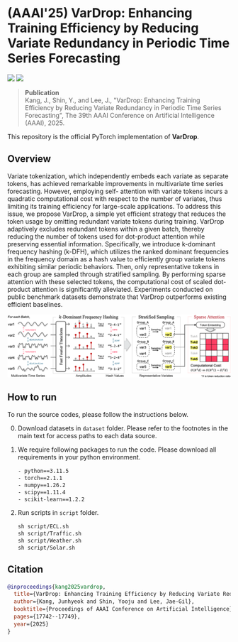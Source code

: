 # (AAAI'25) VarDrop: Enhancing Training Efficiency by Reducing Variate Redundancy in Periodic Time Series Forecasting
[![](https://img.shields.io/badge/AAAI-2025-b3671b.svg?style=plastic)](https://ojs.aaai.org/index.php/AAAI/article/view/33951)
[![](https://img.shields.io/badge/arXiv-2501.14183-b31b1b.svg?style=plastic)](https://arxiv.org/abs/2501.14183)

> __Publication__ </br>
> Kang, J., Shin, Y., and Lee, J., "VarDrop: Enhancing Training Efficiency by Reducing Variate Redundancy in Periodic Time Series Forecasting", The 39th AAAI Conference on Artificial Intelligence (AAAI), 2025.

This repository is the official PyTorch implementation of **VarDrop**. 




## Overview
Variate tokenization, which independently embeds each variate as separate tokens, has achieved remarkable improvements in multivariate time series forecasting. However, employing self- attention with variate tokens incurs a quadratic computational cost with respect to the number of variates, thus limiting its training efficiency for large-scale applications. To address this issue, we propose VarDrop, a simple yet efficient strategy that reduces the token usage by omitting redundant variate tokens during training. VarDrop adaptively excludes redundant tokens within a given batch, thereby reducing the number of tokens used for dot-product attention while preserving essential information. Specifically, we introduce k-dominant frequency hashing (k-DFH), which utilizes the ranked dominant frequencies in the frequency domain as a hash value to efficiently group variate tokens exhibiting similar periodic behaviors. Then, only representative tokens in each group are sampled through stratified sampling. By performing sparse attention with these selected tokens, the computational cost of scaled dot-product attention is significantly alleviated. Experiments conducted on public benchmark datasets demonstrate that VarDrop outperforms existing efficient baselines. 

<img src="images/VarDrop.png">
 
## How to run
To run the source codes, please follow the instructions below.

0. Download datasets in ```dataset``` folder. Please refer to the footnotes in the main text for access paths to each data source.

1. We require following packages to run the code. Please download all requirements in your python environment.

   ```shell
   - python==3.11.5
   - torch==2.1.1
   - numpy==1.26.2
   - scipy==1.11.4
   - scikit-learn==1.2.2
   ```

2. Run scripts in ```script``` folder.

   ```shell
   sh script/ECL.sh
   sh script/Traffic.sh
   sh script/Weather.sh
   sh script/Solar.sh
   ```


## Citation
```bibtex
@inproceedings{kang2025vardrop,
  title={VarDrop: Enhancing Training Efficiency by Reducing Variate Redundancy in Periodic Time Series Forecasting},
  author={Kang, Junhyeok and Shin, Yooju and Lee, Jae-Gil},
  booktitle={Proceedings of AAAI Conference on Artificial Intelligence},
  pages={17742--17749},
  year={2025}
}
``` 
 
 
 
 
 
 
 
 
 
 
 
 
 
 
 
 
 
 
 
 
 
 
 
 
 
 
 
 
 
 
